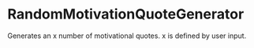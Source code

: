 # RandomMotivationQuoteGenerator
Generates an x number of motivational quotes.
x is defined by user input.
